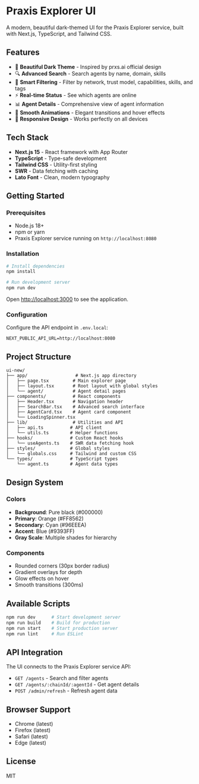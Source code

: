 # Praxis Explorer UI

A modern, beautiful dark-themed UI for the Praxis Explorer service, built with Next.js, TypeScript, and Tailwind CSS.

## Features

- 🎨 **Beautiful Dark Theme** - Inspired by prxs.ai official design
- 🔍 **Advanced Search** - Search agents by name, domain, skills
- 🎯 **Smart Filtering** - Filter by network, trust model, capabilities, skills, and tags
- ⚡ **Real-time Status** - See which agents are online
- 📊 **Agent Details** - Comprehensive view of agent information
- 🌈 **Smooth Animations** - Elegant transitions and hover effects
- 📱 **Responsive Design** - Works perfectly on all devices

## Tech Stack

- **Next.js 15** - React framework with App Router
- **TypeScript** - Type-safe development
- **Tailwind CSS** - Utility-first styling
- **SWR** - Data fetching with caching
- **Lato Font** - Clean, modern typography

## Getting Started

### Prerequisites

- Node.js 18+ 
- npm or yarn
- Praxis Explorer service running on `http://localhost:8080`

### Installation

```bash
# Install dependencies
npm install

# Run development server
npm run dev
```

Open [http://localhost:3000](http://localhost:3000) to see the application.

### Configuration

Configure the API endpoint in `.env.local`:

```env
NEXT_PUBLIC_API_URL=http://localhost:8080
```

## Project Structure

```
ui-new/
├── app/                  # Next.js app directory
│   ├── page.tsx         # Main explorer page
│   ├── layout.tsx       # Root layout with global styles
│   └── agent/           # Agent detail pages
├── components/          # React components
│   ├── Header.tsx       # Navigation header
│   ├── SearchBar.tsx    # Advanced search interface
│   ├── AgentCard.tsx    # Agent card component
│   └── LoadingSpinner.tsx
├── lib/                 # Utilities and API
│   ├── api.ts          # API client
│   └── utils.ts        # Helper functions
├── hooks/              # Custom React hooks
│   └── useAgents.ts    # SWR data fetching hook
├── styles/             # Global styles
│   └── globals.css     # Tailwind and custom CSS
└── types/              # TypeScript types
    └── agent.ts        # Agent data types
```

## Design System

### Colors
- **Background**: Pure black (#000000)
- **Primary**: Orange (#FF8562)
- **Secondary**: Cyan (#96EEEA)
- **Accent**: Blue (#9393FF)
- **Gray Scale**: Multiple shades for hierarchy

### Components
- Rounded corners (30px border radius)
- Gradient overlays for depth
- Glow effects on hover
- Smooth transitions (300ms)

## Available Scripts

```bash
npm run dev      # Start development server
npm run build    # Build for production
npm run start    # Start production server
npm run lint     # Run ESLint
```

## API Integration

The UI connects to the Praxis Explorer service API:

- `GET /agents` - Search and filter agents
- `GET /agents/:chainId/:agentId` - Get agent details
- `POST /admin/refresh` - Refresh agent data

## Browser Support

- Chrome (latest)
- Firefox (latest)
- Safari (latest)
- Edge (latest)

## License

MIT